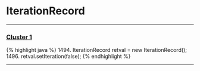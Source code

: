 # IterationRecord

***

### [Cluster 1](./1)
{% highlight java %}
1494. IterationRecord retval = new IterationRecord();
1496. retval.setIteration(false);
{% endhighlight %}

***

